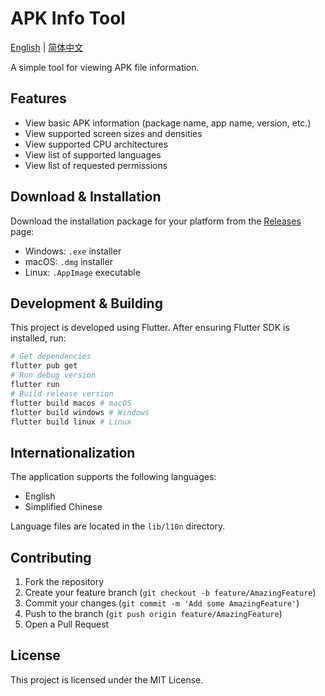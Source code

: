 # APK Info Tool

[English](README.md) | [简体中文](README_zh.md)

A simple tool for viewing APK file information.

## Features

- View basic APK information (package name, app name, version, etc.)
- View supported screen sizes and densities
- View supported CPU architectures
- View list of supported languages
- View list of requested permissions

## Download & Installation

Download the installation package for your platform from the [Releases](https://github.com/huanfeng/ApkInfoTool/releases) page:

- Windows: `.exe` installer
- macOS: `.dmg` installer
- Linux: `.AppImage` executable

## Development & Building

This project is developed using Flutter. After ensuring Flutter SDK is installed, run:

```bash
# Get dependencies
flutter pub get
# Run debug version
flutter run
# Build release version
flutter build macos # macOS
flutter build windows # Windows
flutter build linux # Linux
```

## Internationalization

The application supports the following languages:

- English
- Simplified Chinese

Language files are located in the `lib/l10n` directory.

## Contributing

1. Fork the repository
2. Create your feature branch (`git checkout -b feature/AmazingFeature`)
3. Commit your changes (`git commit -m 'Add some AmazingFeature'`)
4. Push to the branch (`git push origin feature/AmazingFeature`)
5. Open a Pull Request

## License

This project is licensed under the MIT License.
